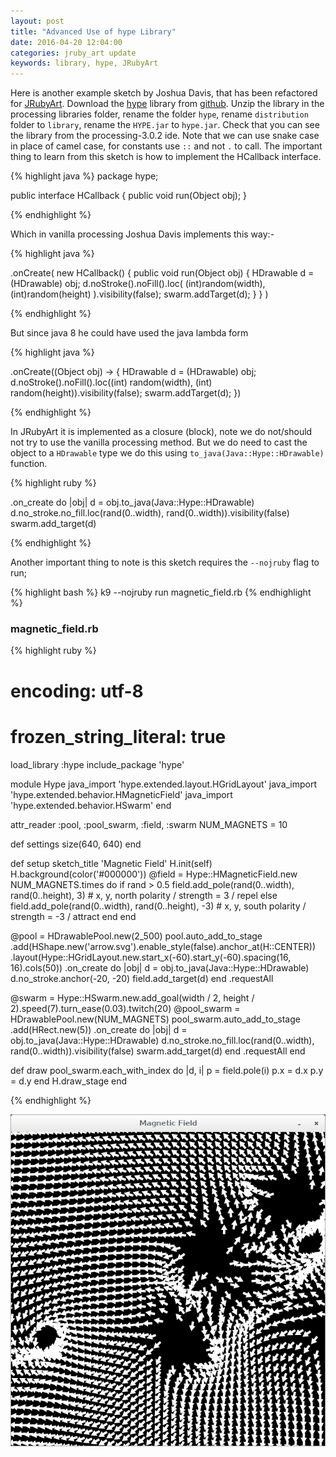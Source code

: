 ```yaml
---
layout: post
title: "Advanced Use of hype Library"
date: 2016-04-20 12:04:00
categories: jruby_art update
keywords: library, hype, JRubyArt
---
```


Here is another example sketch by Joshua Davis, that has been refactored for [JRubyArt][jruby_art]. Download the [hype][hype_library] library from [github][hype_library]. Unzip the library in the processing libraries folder, rename the folder `hype`, rename `distribution` folder to `library`, rename the `HYPE.jar` to `hype.jar`. Check that you can see the library from the processing-3.0.2 ide. Note that we can use snake case in place of camel case, for constants use `::` and not `.` to call. The important thing to learn from this sketch is how to implement the HCallback interface. 

{% highlight java %}
package hype;

public interface HCallback {
    public void run(Object obj);
}

{% endhighlight %}

Which in vanilla processing Joshua Davis implements this way:-

{% highlight java %}

.onCreate(
    new HCallback() {
    public void run(Object obj) {
      HDrawable d = (HDrawable) obj;
      d.noStroke().noFill().loc( (int)random(width), (int)random(height) ).visibility(false);
      swarm.addTarget(d);
    }
  }
  )
  
{% endhighlight %}

But since java 8 he could have used the java lambda form

{% highlight java %}

.onCreate((Object obj) -> {
                    HDrawable d = (HDrawable) obj;
                    d.noStroke().noFill().loc((int) random(width), (int) random(height)).visibility(false);
                    swarm.addTarget(d);
                })
                
{% endhighlight %}

In JRubyArt it is implemented as a closure (block), note we do not/should not try to use the vanilla processing method. But we do need to cast the object to a `HDrawable` type we do this using `to_java(Java::Hype::HDrawable)` function.

{% highlight ruby %}

.on_create do |obj|
  d = obj.to_java(Java::Hype::HDrawable)
  d.no_stroke.no_fill.loc(rand(0..width), rand(0..width)).visibility(false)
  swarm.add_target(d)
  
{% endhighlight %}  

Another important thing to note is this sketch requires the `--nojruby` flag to run;

{% highlight bash %}
k9 --nojruby run magnetic_field.rb
{% endhighlight %}

### magnetic_field.rb ###

{% highlight ruby %}
# encoding: utf-8
# frozen_string_literal: true
load_library :hype
include_package 'hype'

module Hype
  java_import 'hype.extended.layout.HGridLayout'
  java_import 'hype.extended.behavior.HMagneticField'
  java_import 'hype.extended.behavior.HSwarm'
end

attr_reader :pool, :pool_swarm, :field, :swarm
NUM_MAGNETS = 10

def settings
  size(640, 640)
end

def setup
  sketch_title 'Magnetic Field'
  H.init(self)
  H.background(color('#000000'))
  @field = Hype::HMagneticField.new
  NUM_MAGNETS.times do
    if rand > 0.5
      field.add_pole(rand(0..width), rand(0..height), 3) # x, y, north polarity / strength =  3 / repel
    else
      field.add_pole(rand(0..width), rand(0..height), -3) # x, y, south polarity / strength = -3 / attract
    end
  end

  @pool = HDrawablePool.new(2_500)
  pool.auto_add_to_stage
      .add(HShape.new('arrow.svg').enable_style(false).anchor_at(H::CENTER))
      .layout(Hype::HGridLayout.new.start_x(-60).start_y(-60).spacing(16, 16).cols(50))
      .on_create do |obj|
        d = obj.to_java(Java::Hype::HDrawable)
        d.no_stroke.anchor(-20, -20)
        field.add_target(d)
      end
      .requestAll

  @swarm = Hype::HSwarm.new.add_goal(width / 2, height / 2).speed(7).turn_ease(0.03).twitch(20)
  @pool_swarm = HDrawablePool.new(NUM_MAGNETS)
  pool_swarm.auto_add_to_stage
            .add(HRect.new(5))
            .on_create do |obj|
              d = obj.to_java(Java::Hype::HDrawable)
              d.no_stroke.no_fill.loc(rand(0..width), rand(0..width)).visibility(false)
              swarm.add_target(d)
            end
            .requestAll
end

def draw
  pool_swarm.each_with_index do |d, i|
    p = field.pole(i)
    p.x = d.x
    p.y = d.y
  end
  H.draw_stage
end

{% endhighlight %}

<img src="/assets/magnetic.png" />

[jruby_art]:https://ruby-processing.github.io/index.html
[hype_library]:https://github.com/hype/HYPE_Processing
